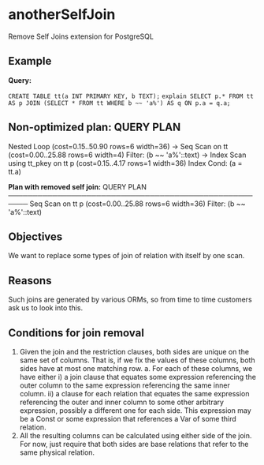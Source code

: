 # anotherSelfJoin
Remove Self Joins extension for PostgreSQL

## Example
**Query:**

`CREATE TABLE tt(a INT PRIMARY KEY, b TEXT);`
`explain SELECT p.* FROM tt AS p JOIN (SELECT * FROM tt WHERE b ~~ 'a%') AS q ON p.a = q.a;`

**Non-optimized plan:**
                                QUERY PLAN                                 
---------------------------------------------------------------------------
 Nested Loop  (cost=0.15..50.90 rows=6 width=36)
   ->  Seq Scan on tt  (cost=0.00..25.88 rows=6 width=4)
         Filter: (b ~~ 'a%'::text)
   ->  Index Scan using tt_pkey on tt p  (cost=0.15..4.17 rows=1 width=36)
         Index Cond: (a = tt.a)

**Plan with removed self join:**
                       QUERY PLAN
──────────────────────────────────────────────────────
  Seq Scan on tt p  (cost=0.00..25.88 rows=6 width=36)
    Filter: (b ~~ 'a%'::text)
    
## Objectives
We want to replace some types of join of relation with itself by one scan.

## Reasons
Such joins are generated by various ORMs, so from time to time customers ask us to look into this.

## Conditions for join removal
1. Given the join and the restriction clauses, both sides are unique on the same set of columns. That is, if we fix the values of these columns, both sides have at most one matching row.
  a. For each of these columns, we have either
    i) a join clause that equates some expression referencing the outer column to the same expression referencing the same inner column.
    ii) a clause for each relation that equates the same expression referencing the outer and inner column to some other arbitrary expression, possibly a different one for each side. This expression may be a Const or some expression that references a Var of some third relation.
2. All the resulting columns can be calculated using either side of the join. For now, just require that both sides are base relations that refer to the same physical relation.
